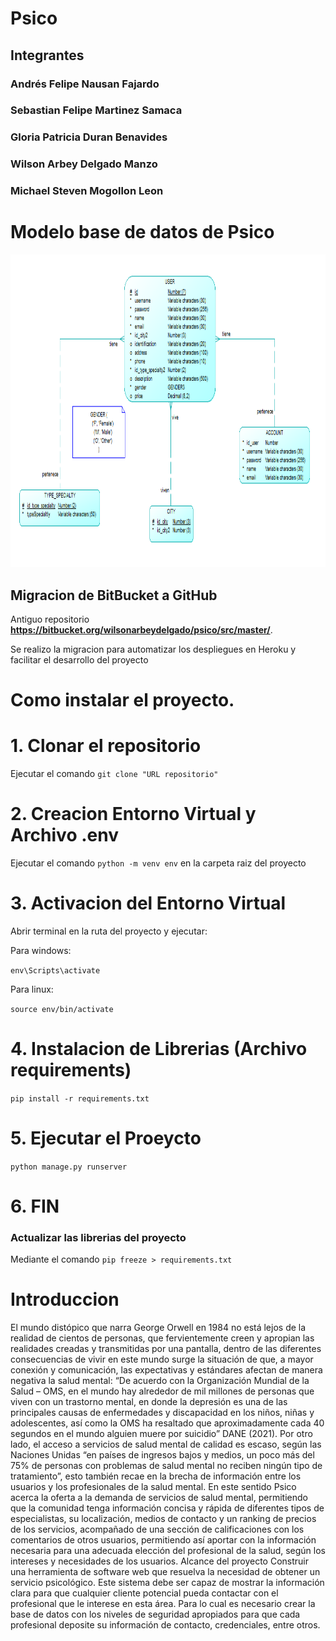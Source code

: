 
# Psico

## Integrantes
### Andrés Felipe Nausan Fajardo
### Sebastian Felipe Martinez Samaca
### Gloria Patricia Duran Benavides
### Wilson Arbey Delgado Manzo
### Michael Steven Mogollon Leon

# Modelo base de datos de Psico

<img src="resources/screenshots/model-DB-Psico.png" width="800" height="500">

## Migracion de BitBucket a GitHub

Antiguo repositorio **https://bitbucket.org/wilsonarbeydelgado/psico/src/master/**. 

Se realizo la migracion para automatizar los despliegues en Heroku y facilitar el desarrollo del proyecto

# Como instalar el proyecto.

# 1. Clonar el repositorio 

Ejecutar el comando ```git clone "URL repositorio"```

# 2. Creacion Entorno Virtual y Archivo .env

Ejecutar el comando ```python -m venv env``` en la carpeta raiz del proyecto

# 3. Activacion del Entorno Virtual

Abrir terminal en la ruta del proyecto y ejecutar:

Para windows:

```env\Scripts\activate```

Para linux: 

```source env/bin/activate```

# 4. Instalacion de Librerias (Archivo requirements)

```pip install -r requirements.txt```

# 5. Ejecutar el Proeycto

```python manage.py runserver```

# 6. FIN

### Actualizar las librerias del proyecto 
Mediante el comando ```pip freeze > requirements.txt```
# Introduccion
El mundo distópico que narra George Orwell en 1984 no está lejos de la realidad de cientos de personas, que fervientemente creen y apropian las realidades creadas y transmitidas por una pantalla, dentro de las diferentes consecuencias de vivir en este mundo surge la situación de que, a mayor conexión y comunicación, las expectativas y estándares afectan de manera negativa la salud mental: “De acuerdo con la Organización Mundial de la Salud – OMS, en el mundo hay alrededor de mil millones de personas que viven con un trastorno mental, en donde la depresión es una de las principales causas de enfermedades y discapacidad en los niños, niñas y adolescentes, así como la OMS ha resaltado que aproximadamente cada 40 segundos en el mundo alguien muere por suicidio” DANE (2021). Por otro lado, el acceso a servicios de salud mental de calidad es escaso, según las Naciones Unidas “en países de ingresos bajos y medios, un poco más del 75% de personas con problemas de salud mental no reciben ningún tipo de tratamiento”, esto también recae en la brecha de información entre los usuarios y los profesionales de la salud mental.
En este sentido Psico acerca la oferta a la demanda de servicios de salud mental, permitiendo que la comunidad tenga información concisa y rápida de diferentes tipos de especialistas, su localización, medios de contacto y un ranking de precios de los servicios, acompañado de una sección de calificaciones con los comentarios de otros usuarios, permitiendo así aportar con la información necesaria para una adecuada elección del profesional de la salud, según los intereses y necesidades de los usuarios.
Alcance del proyecto
Construir una herramienta de software web que resuelva la necesidad de obtener un servicio psicológico. Este sistema debe ser capaz de mostrar la información clara para que cualquier cliente potencial pueda contactar con el profesional que le interese en esta área. Para lo cual es necesario crear la base de datos con los niveles de seguridad apropiados para que cada profesional deposite su información de contacto, credenciales, entre otros.

